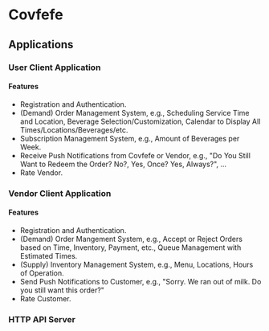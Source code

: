 # Covfefe

## Applications

### User Client Application

#### Features

+ Registration and Authentication.
+ (Demand) Order Management System, e.g., Scheduling Service Time and Location, Beverage Selection/Customization, Calendar to Display All Times/Locations/Beverages/etc.
+ Subscription Management System, e.g., Amount of Beverages per Week.
+ Receive Push Notifications from Covfefe or Vendor, e.g., "Do You Still Want to Redeem the Order? No?, Yes, Once? Yes, Always?", ...
+ Rate Vendor.

### Vendor Client Application

#### Features

+ Registration and Authentication.
+ (Demand) Order Mangement System, e.g., Accept or Reject Orders based on Time, Inventory, Payment, etc., Queue Management with Estimated Times.
+ (Supply) Inventory Management System, e.g., Menu, Locations, Hours of Operation.
+ Send Push Notifications to Customer, e.g., "Sorry. We ran out of milk. Do you still want this order?"
+ Rate Customer.

### HTTP API Server
